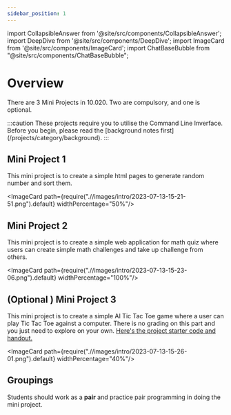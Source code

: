 ```yaml
---
sidebar_position: 1
---
```


import CollapsibleAnswer from '@site/src/components/CollapsibleAnswer';
import DeepDive from '@site/src/components/DeepDive';
import ImageCard from '@site/src/components/ImageCard';
import ChatBaseBubble from "@site/src/components/ChatBaseBubble";

# Overview

There are 3 Mini Projects in 10.020. Two are compulsory, and one is optional.

<ChatBaseBubble/>
:::caution
These projects require you to utilise the Command Line Inverface. Before you begin, please read the [background notes first](/projects/category/background).
:::

## Mini Project 1

This mini project is to create a simple html pages to generate random number and sort them.

<ImageCard path={require(".//images/intro/2023-07-13-15-21-51.png").default} widthPercentage="50%"/>

## Mini Project 2

This mini project is to create a simple web application for math quiz where users can create simple math challenges and take up challenge from others.

<ImageCard path={require(".//images/intro/2023-07-13-15-23-06.png").default} widthPercentage="100%"/>

## (Optional ) Mini Project 3

This mini project is to create a simple AI Tic Tac Toe game where a user can play Tic Tac Toe against a computer. There is no grading on this part and you just need to explore on your own. [Here's the project starter code and handout.](https://github.com/Data-Driven-World/d2w_mini_projects/tree/master/mp_tictactoe)

<ImageCard path={require(".//images/intro/2023-07-13-15-26-01.png").default} widthPercentage="40%"/>

## Groupings

Students should work as a **pair** and practice pair programming in doing the mini project.
